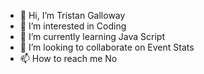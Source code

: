 - 👋 Hi, I’m Tristan Galloway
- 👀 I’m interested in Coding
- 🌱 I’m currently learning Java Script
- 💞️ I’m looking to collaborate on Event Stats
- 📫 How to reach me No

<!---
WayOfTheGallows/WayOfTheGallows is a ✨ special ✨ repository because its `README.md` (this file) appears on your GitHub profile.
You can click the Preview link to take a look at your changes.
--->
